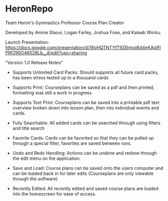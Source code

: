 # HeronRepo
Team Heron's Gymnastics Professor Course Plan Creator

Developed by Amine Slaoui, Logan Farley, Joshua Fose, and Kaleab Worku.

Launch Presentation:
https://docs.google.com/presentation/d/18oHQTNTYfT9ZBmjut6d4eKAg91PRf29SO46528Lb__4/edit?usp=sharing

"Version 1.0 Release Notes"

* Supports Unlimited Card Packs:
Should supports all future card packs, has been stress tested up to a thousand cards

* Supports Print:
Courseplans can be saved as a pdf and then printed, formatting was still a work in progress

* Supports Text Print:
Courseplans can be saved into a printable pdf text overview broken down into lesson plan, then into individual events and cards.

* Fully Searchable:
All added cards can be searched through using filters and title search

* Favorite Cards:
Cards can be favorited so that they can be pulled up through a special filter, favorites are saved between runs.

* Undo and Redo Handling:
Actions can be undone and redone through the edit menu on the application.

* Save and Load:
Course plans can be saved onto the users computer and can be loaded back in for later edits (Courseplans are only viewable through the software)

* Recently Edited:
All recently edited and saved course plans are loaded into the homescreen for ease of access.